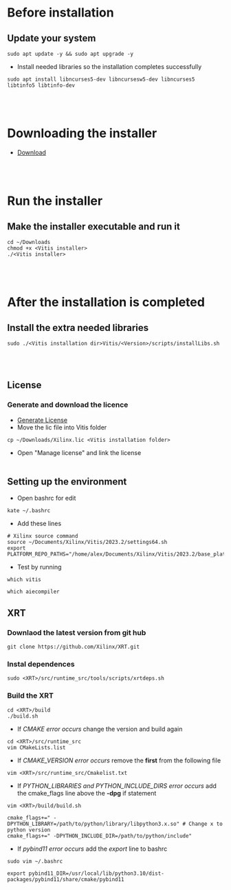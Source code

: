# Before installation
## Update your system
```
sudo apt update -y && sudo apt upgrade -y
```
- Install needed libraries so the installation completes successfully
```
sudo apt install libncurses5-dev libncursesw5-dev libncurses5 libtinfo5 libtinfo-dev
```

<br></br>
# Downloading the installer
- <a href="https://www.xilinx.com/support/download/index.html/content/xilinx/en/downloadNav/vitis.html">Download</a>

<br></br>
# Run the installer
## Make the installer executable and run it
```
cd ~/Downloads
chmod +x <Vitis installer>
./<Vitis installer>
```

<br></br>
# After the installation is completed
## Install the extra needed libraries
```
sudo ./<Vitis installation dir>Vitis/<Version>/scripts/installLibs.sh
```
<br></br>
## License
### Generate and download the licence
- <a href="https://www.xilinx.com/getlicense">Generate License</a>
- Move the lic file into Vitis folder
```
cp ~/Downloads/Xilinx.lic <Vitis installation folder>
```
- Open "Manage license" and link the license
<br></br>

## Setting up the environment
- Open bashrc for edit
```
kate ~/.bashrc
```
- Add these lines
```
# Xilinx source command
source ~/Documents/Xilinx/Vitis/2023.2/settings64.sh
export PLATFORM_REPO_PATHS="/home/alex/Documents/Xilinx/Vitis/2023.2/base_platforms/"
```
- Test by running
```
which vitis
```
```
which aiecompiler
```

## XRT
### Downlaod the latest version from git hub
```
git clone https://github.com/Xilinx/XRT.git
```
### Instal dependences
```
sudo <XRT>/src/runtime_src/tools/scripts/xrtdeps.sh
```
### Build the XRT
```
cd <XRT>/build
./build.sh
```
- If *CMAKE error occurs* change the version and build again
```
cd <XRT>/src/runtime_src
vim CMakeLists.list
```
- If *CMAKE_VERSION error occurs* remove the **first** from the following file
```
vim <XRT>/src/runtime_src/Cmakelist.txt
```
- If *PYTHON_LIBRARIES and PYTHON_INCLUDE_DIRS error occurs* add the cmake_flags line above the **-dpg** if statement
```
vim <XRT>/build/build.sh
```
```
cmake_flags+=" -DPYTHON_LIBRARY=/path/to/python/library/libpython3.x.so" # Change x to python version
cmake_flags+=" -DPYTHON_INCLUDE_DIR=/path/to/python/include"
```
- If *pybind11 error occurs* add the *export* line to bashrc
```
sudo vim ~/.bashrc
```
```
export pybind11_DIR=/usr/local/lib/python3.10/dist-packages/pybind11/share/cmake/pybind11
```


